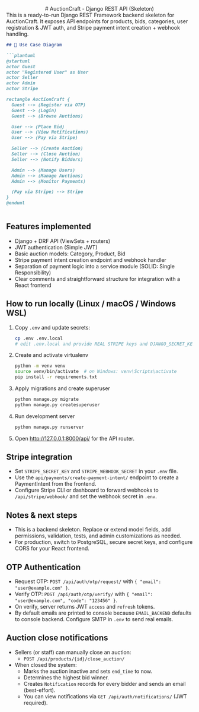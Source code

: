 <div align="center">
# AuctionCraft - Django REST API (Skeleton)
</div>
This is a ready-to-run Django REST Framework backend skeleton for AuctionCraft.  
It exposes API endpoints for products, bids, categories, user registration & JWT auth, and Stripe payment intent creation + webhook handling.




````markdown
## 📌 Use Case Diagram

```plantuml
@startuml
actor Guest
actor "Registered User" as User
actor Seller
actor Admin
actor Stripe

rectangle AuctionCraft {
  Guest --> (Register via OTP)
  Guest --> (Login)
  Guest --> (Browse Auctions)

  User --> (Place Bid)
  User --> (View Notifications)
  User --> (Pay via Stripe)

  Seller --> (Create Auction)
  Seller --> (Close Auction)
  Seller --> (Notify Bidders)

  Admin --> (Manage Users)
  Admin --> (Manage Auctions)
  Admin --> (Monitor Payments)

  (Pay via Stripe) --> Stripe
}
@enduml
````

````
````


## Features implemented
- Django + DRF API (ViewSets + routers)
- JWT authentication (Simple JWT)
- Basic auction models: Category, Product, Bid
- Stripe payment intent creation endpoint and webhook handler
- Separation of payment logic into a service module (SOLID: Single Responsibility)
- Clear comments and straightforward structure for integration with a React frontend

## How to run locally (Linux / macOS / Windows WSL)
1. Copy `.env` and update secrets:
   ```bash
   cp .env .env.local
   # edit .env.local and provide REAL STRIPE keys and DJANGO_SECRET_KEY
   ```
2. Create and activate virtualenv
   ```bash
   python -m venv venv
   source venv/bin/activate  # on Windows: venv\Scripts\activate
   pip install -r requirements.txt
   ```
3. Apply migrations and create superuser
   ```bash
   python manage.py migrate
   python manage.py createsuperuser
   ```
4. Run development server
   ```bash
   python manage.py runserver
   ```
5. Open http://127.0.0.1:8000/api/ for the API router.

## Stripe integration
- Set `STRIPE_SECRET_KEY` and `STRIPE_WEBHOOK_SECRET` in your `.env` file.
- Use the `api/payments/create-payment-intent/` endpoint to create a PaymentIntent from the frontend.
- Configure Stripe CLI or dashboard to forward webhooks to `/api/stripe/webhook/` and set the webhook secret in `.env`.

## Notes & next steps
- This is a backend skeleton. Replace or extend model fields, add permissions, validation, tests, and admin customizations as needed.
- For production, switch to PostgreSQL, secure secret keys, and configure CORS for your React frontend.

## OTP Authentication
- Request OTP: `POST /api/auth/otp/request/` with `{ "email": "user@example.com" }`.
- Verify OTP: `POST /api/auth/otp/verify/` with `{ "email": "user@example.com", "code": "123456" }`.
- On verify, server returns JWT `access` and `refresh` tokens.
- By default emails are printed to console because `EMAIL_BACKEND` defaults to console backend. Configure SMTP in `.env` to send real emails.

## Auction close notifications
- Sellers (or staff) can manually close an auction:
  - `POST /api/products/{id}/close_auction/`
- When closed the system:
  - Marks the auction inactive and sets `end_time` to now.
  - Determines the highest bid winner.
  - Creates `Notification` records for every bidder and sends an email (best-effort).
  - You can view notifications via `GET /api/auth/notifications/` (JWT required).
